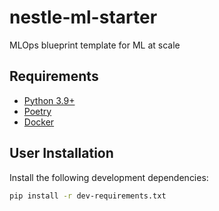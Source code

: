 # nestle-ml-starter

MLOps blueprint template for ML at scale

## Requirements

- [Python 3.9+](https://www.python.org/downloads/)
- [Poetry](https://python-poetry.org/docs/#installation)
- [Docker](https://docs.docker.com/get-docker/)

## User Installation

Install the following development dependencies:

```bash
pip install -r dev-requirements.txt
```
